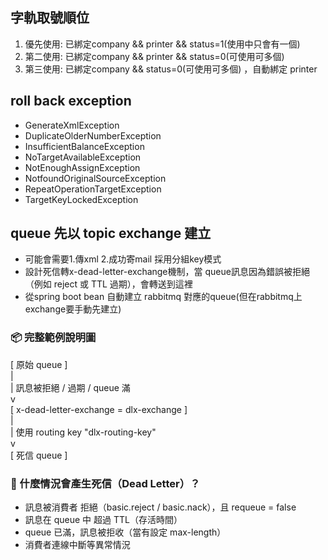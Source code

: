 ## 字軌取號順位
1. 優先使用: 已綁定company && printer && status=1(使用中只會有一個)
2. 第二使用: 已綁定company && printer && status=0(可使用可多個)
3. 第三使用: 已綁定company && status=0(可使用可多個) ，自動綁定 printer 

## roll back exception
* GenerateXmlException
* DuplicateOlderNumberException
* InsufficientBalanceException
* NoTargetAvailableException
* NotEnoughAssignException
* NotfoundOriginalSourceException
* RepeatOperationTargetException
* TargetKeyLockedException

## queue 先以 topic exchange 建立
* 可能會需要1.傳xml 2.成功寄mail 採用分組key模式
* 設計死信轉x-dead-letter-exchange機制，當 queue訊息因為錯誤被拒絕（例如 reject 或 TTL 過期），會轉送到這裡
* 從spring boot bean 自動建立 rabbitmq 對應的queue(但在rabbitmq上exchange要手動先建立)  

### 📦 完整範例說明圖
  [ 原始 queue ]  
  |  
  | 訊息被拒絕 / 過期 / queue 滿  
  v  
  [ x-dead-letter-exchange = dlx-exchange ]  
  |  
  | 使用 routing key "dlx-routing-key"  
  v  
  [ 死信 queue ]

### 📌 什麼情況會產生死信（Dead Letter）？
* 訊息被消費者 拒絕（basic.reject / basic.nack），且 requeue = false 
* 訊息在 queue 中 超過 TTL（存活時間） 
* queue 已滿，訊息被拒收（當有設定 max-length） 
* 消費者連線中斷等異常情況
